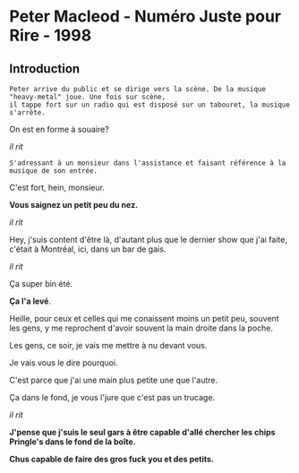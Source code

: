 # Peter Macleod - Numéro Juste pour Rire - 1998

## Introduction

```
Peter arrive du public et se dirige vers la scène. De la musique "heavy-metal" joue. Une fois sur scène, 
il tappe fort sur un radio qui est disposé sur un tabouret, la musique s'arrête.
```

On est en forme à souaire?

*il rit*

```
S'adressant à un monsieur dans l'assistance et faisant référence à la musique de son entrée.
```

C'est fort, hein, monsieur. 

**Vous saignez un petit peu du nez.**

*il rit*

Hey, j'suis content d'être là, d'autant plus que le dernier show que j'ai faite, c'était à Montréal, ici, dans un bar de gais.

*il rit*

Ça super bin été. 

**Ça l'a levé**.

Heille, pour ceux et celles qui me conaissent moins un petit peu, souvent les gens, y me reprochent 
d'avoir souvent la main droite dans la poche.

Les gens, ce soir, je vais me mettre à nu devant vous.

Je vais vous le dire pourquoi.

C'est parce que j'ai une main plus petite une que l'autre.

Ça dans le fond, je vous l'jure que c'est pas un trucage.

*il rit*

**J'pense que j'suis le seul gars à être capable d'allé chercher les chips Pringle's dans le fond de la boîte.**

**Chus capable de faire des gros fuck you et des petits.**

